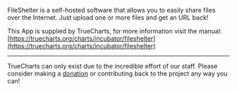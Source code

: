 FileShelter is a self-hosted software that allows you to easily share files over the Internet. Just upload one or more files and get an URL back!

This App is supplied by TrueCharts, for more information visit the manual: [https://truecharts.org/charts/incubator/fileshelter](https://truecharts.org/charts/incubator/fileshelter)

---

TrueCharts can only exist due to the incredible effort of our staff.
Please consider making a [donation](https://truecharts.org/sponsor) or contributing back to the project any way you can!
